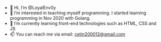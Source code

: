 - 👋 Hi, I’m @LoyalEnv0y
- 👀 I’m interested in teaching myself programming. I started learning programming in Nov 2020 with Golang.
- 🌱 I’m currently learning front-end technologies such as HTML, CSS and JS
- 📫 You can reach me via email: cetin200012@gmail.com

